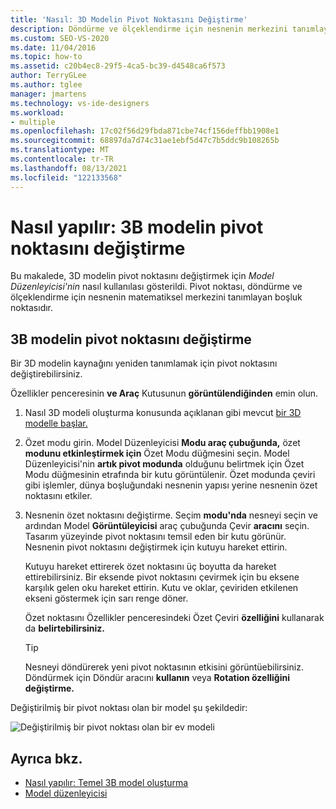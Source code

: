 ```yaml
---
title: 'Nasıl: 3D Modelin Pivot Noktasını Değiştirme'
description: Döndürme ve ölçeklendirme için nesnenin merkezini tanımlayan nokta olan 3B modelin pivot noktasını değiştirmek için Model Düzenleyicisi'ni kullanmayı öğrenin.
ms.custom: SEO-VS-2020
ms.date: 11/04/2016
ms.topic: how-to
ms.assetid: c20b4ec8-29f5-4ca5-bc39-d4548ca6f573
author: TerryGLee
ms.author: tglee
manager: jmartens
ms.technology: vs-ide-designers
ms.workload:
- multiple
ms.openlocfilehash: 17c02f56d29fbda871cbe74cf156deffbb1908e1
ms.sourcegitcommit: 68897da7d74c31ae1ebf5d47c7b5ddc9b108265b
ms.translationtype: MT
ms.contentlocale: tr-TR
ms.lasthandoff: 08/13/2021
ms.locfileid: "122133568"
---
```

# <a name="how-to-modify-the-pivot-point-of-a-3d-model"></a>Nasıl yapılır: 3B modelin pivot noktasını değiştirme

Bu makalede, 3D modelin pivot noktasını değiştirmek için *Model Düzenleyicisi'nin* nasıl kullanılası gösterildi. Pivot noktası, döndürme ve ölçeklendirme için nesnenin matematiksel merkezini tanımlayan boşluk noktasıdır.

## <a name="modify-the-pivot-point-of-a-3d-model"></a>3B modelin pivot noktasını değiştirme

Bir 3D modelin kaynağını yeniden tanımlamak için pivot noktasını değiştirebilirsiniz.

Özellikler penceresinin **ve Araç** Kutusunun **görüntülendiğinden** emin olun.

1. Nasıl 3D modeli oluşturma konusunda açıklanan gibi mevcut [bir 3D modelle başlar.](../designers/how-to-create-a-basic-3-d-model.md)

2. Özet modu girin. Model Düzenleyicisi **Modu araç çubuğunda,** özet **modunu etkinleştirmek için** Özet Modu düğmesini seçin. Model Düzenleyicisi'nin **artık pivot modunda** olduğunu belirtmek için Özet Modu düğmesinin etrafında bir kutu görüntülenir. Özet modunda çeviri gibi işlemler, dünya boşluğundaki nesnenin yapısı yerine nesnenin özet noktasını etkiler.

3. Nesnenin özet noktasını değiştirme. Seçim **modu'nda** nesneyi seçin ve ardından Model **Görüntüleyicisi** araç çubuğunda Çevir **aracını** seçin. Tasarım yüzeyinde pivot noktasını temsil eden bir kutu görünür. Nesnenin pivot noktasını değiştirmek için kutuyu hareket ettirin.

     Kutuyu hareket ettirerek özet noktasını üç boyutta da hareket ettirebilirsiniz. Bir eksende pivot noktasını çevirmek için bu eksene karşılık gelen oku hareket ettirin. Kutu ve oklar, çeviriden etkilenen ekseni göstermek için sarı renge döner.

     Özet noktasını Özellikler penceresindeki Özet Çeviri **özelliğini** kullanarak da **belirtebilirsiniz.**

    > [!TIP]
    > Nesneyi döndürerek yeni pivot noktasının etkisini görüntüebilirsiniz. Döndürmek için Döndür aracını **kullanın** veya **Rotation özelliğini değiştirme.**

Değiştirilmiş bir pivot noktası olan bir model şu şekildedir:

![Değiştirilmiş bir pivot noktası olan bir ev modeli](../designers/media/digit-modified-model.png)

## <a name="see-also"></a>Ayrıca bkz.

- [Nasıl yapılır: Temel 3B model oluşturma](../designers/how-to-create-a-basic-3-d-model.md)
- [Model düzenleyicisi](../designers/model-editor.md)
